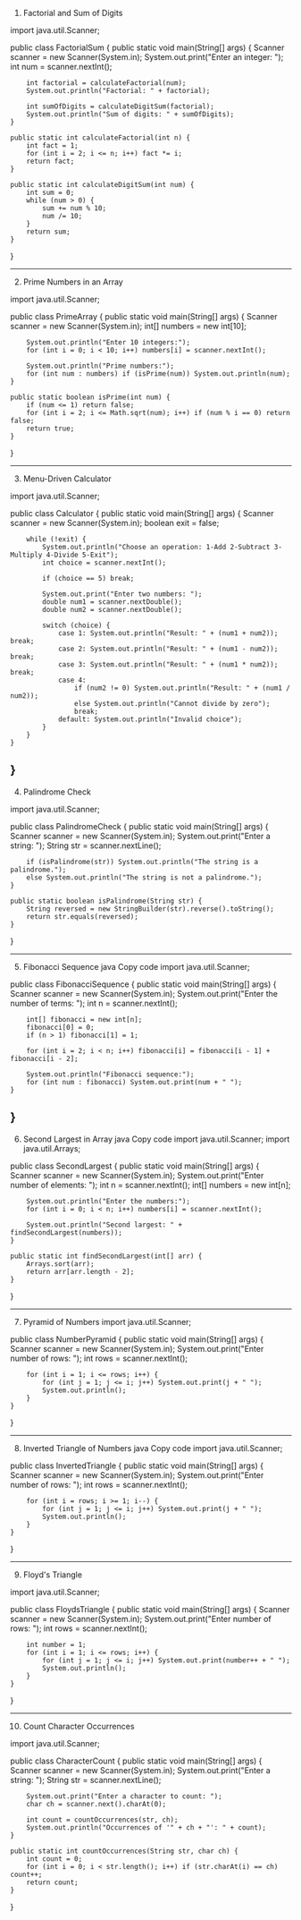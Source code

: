 
1. Factorial and Sum of Digits


import java.util.Scanner;

public class FactorialSum {
    public static void main(String[] args) {
        Scanner scanner = new Scanner(System.in);
        System.out.print("Enter an integer: ");
        int num = scanner.nextInt();
        
        int factorial = calculateFactorial(num);
        System.out.println("Factorial: " + factorial);
        
        int sumOfDigits = calculateDigitSum(factorial);
        System.out.println("Sum of digits: " + sumOfDigits);
    }
    
    public static int calculateFactorial(int n) {
        int fact = 1;
        for (int i = 2; i <= n; i++) fact *= i;
        return fact;
    }
    
    public static int calculateDigitSum(int num) {
        int sum = 0;
        while (num > 0) {
            sum += num % 10;
            num /= 10;
        }
        return sum;
    }
}

----------------------------------------------------------------------------------------


2. Prime Numbers in an Array

import java.util.Scanner;

public class PrimeArray {
    public static void main(String[] args) {
        Scanner scanner = new Scanner(System.in);
        int[] numbers = new int[10];
        
        System.out.println("Enter 10 integers:");
        for (int i = 0; i < 10; i++) numbers[i] = scanner.nextInt();
        
        System.out.println("Prime numbers:");
        for (int num : numbers) if (isPrime(num)) System.out.println(num);
    }
    
    public static boolean isPrime(int num) {
        if (num <= 1) return false;
        for (int i = 2; i <= Math.sqrt(num); i++) if (num % i == 0) return false;
        return true;
    }
}


----------------------------------------------------------------------------------------

3. Menu-Driven Calculator
   
import java.util.Scanner;

public class Calculator {
    public static void main(String[] args) {
        Scanner scanner = new Scanner(System.in);
        boolean exit = false;

        while (!exit) {
            System.out.println("Choose an operation: 1-Add 2-Subtract 3-Multiply 4-Divide 5-Exit");
            int choice = scanner.nextInt();
            
            if (choice == 5) break;

            System.out.print("Enter two numbers: ");
            double num1 = scanner.nextDouble();
            double num2 = scanner.nextDouble();

            switch (choice) {
                case 1: System.out.println("Result: " + (num1 + num2)); break;
                case 2: System.out.println("Result: " + (num1 - num2)); break;
                case 3: System.out.println("Result: " + (num1 * num2)); break;
                case 4: 
                    if (num2 != 0) System.out.println("Result: " + (num1 / num2));
                    else System.out.println("Cannot divide by zero");
                    break;
                default: System.out.println("Invalid choice");
            }
        }
    }
}
----------------------------------------------------------------------------------------

4. Palindrome Check

import java.util.Scanner;

public class PalindromeCheck {
    public static void main(String[] args) {
        Scanner scanner = new Scanner(System.in);
        System.out.print("Enter a string: ");
        String str = scanner.nextLine();
        
        if (isPalindrome(str)) System.out.println("The string is a palindrome.");
        else System.out.println("The string is not a palindrome.");
    }
    
    public static boolean isPalindrome(String str) {
        String reversed = new StringBuilder(str).reverse().toString();
        return str.equals(reversed);
    }
}

----------------------------------------------------------------------------------------

5. Fibonacci Sequence
java
Copy code
import java.util.Scanner;

public class FibonacciSequence {
    public static void main(String[] args) {
        Scanner scanner = new Scanner(System.in);
        System.out.print("Enter the number of terms: ");
        int n = scanner.nextInt();

        int[] fibonacci = new int[n];
        fibonacci[0] = 0;
        if (n > 1) fibonacci[1] = 1;
        
        for (int i = 2; i < n; i++) fibonacci[i] = fibonacci[i - 1] + fibonacci[i - 2];
        
        System.out.println("Fibonacci sequence:");
        for (int num : fibonacci) System.out.print(num + " ");
    }
}
----------------------------------------------------------------------------------------

6. Second Largest in Array
java
Copy code
import java.util.Scanner;
import java.util.Arrays;

public class SecondLargest {
    public static void main(String[] args) {
        Scanner scanner = new Scanner(System.in);
        System.out.print("Enter number of elements: ");
        int n = scanner.nextInt();
        int[] numbers = new int[n];
        
        System.out.println("Enter the numbers:");
        for (int i = 0; i < n; i++) numbers[i] = scanner.nextInt();
        
        System.out.println("Second largest: " + findSecondLargest(numbers));
    }
    
    public static int findSecondLargest(int[] arr) {
        Arrays.sort(arr);
        return arr[arr.length - 2];
    }
}

----------------------------------------------------------------------------------------

7. Pyramid of Numbers
import java.util.Scanner;

public class NumberPyramid {
    public static void main(String[] args) {
        Scanner scanner = new Scanner(System.in);
        System.out.print("Enter number of rows: ");
        int rows = scanner.nextInt();

        for (int i = 1; i <= rows; i++) {
            for (int j = 1; j <= i; j++) System.out.print(j + " ");
            System.out.println();
        }
    }
}

----------------------------------------------------------------------------------------

8. Inverted Triangle of Numbers
java
Copy code
import java.util.Scanner;

public class InvertedTriangle {
    public static void main(String[] args) {
        Scanner scanner = new Scanner(System.in);
        System.out.print("Enter number of rows: ");
        int rows = scanner.nextInt();

        for (int i = rows; i >= 1; i--) {
            for (int j = 1; j <= i; j++) System.out.print(j + " ");
            System.out.println();
        }
    }
}

----------------------------------------------------------------------------------------

9. Floyd's Triangle

import java.util.Scanner;

public class FloydsTriangle {
    public static void main(String[] args) {
        Scanner scanner = new Scanner(System.in);
        System.out.print("Enter number of rows: ");
        int rows = scanner.nextInt();
        
        int number = 1;
        for (int i = 1; i <= rows; i++) {
            for (int j = 1; j <= i; j++) System.out.print(number++ + " ");
            System.out.println();
        }
    }
}

----------------------------------------------------------------------------------------
10. Count Character Occurrences

import java.util.Scanner;

public class CharacterCount {
    public static void main(String[] args) {
        Scanner scanner = new Scanner(System.in);
        System.out.print("Enter a string: ");
        String str = scanner.nextLine();
        
        System.out.print("Enter a character to count: ");
        char ch = scanner.next().charAt(0);

        int count = countOccurrences(str, ch);
        System.out.println("Occurrences of '" + ch + "': " + count);
    }
    
    public static int countOccurrences(String str, char ch) {
        int count = 0;
        for (int i = 0; i < str.length(); i++) if (str.charAt(i) == ch) count++;
        return count;
    }
}
